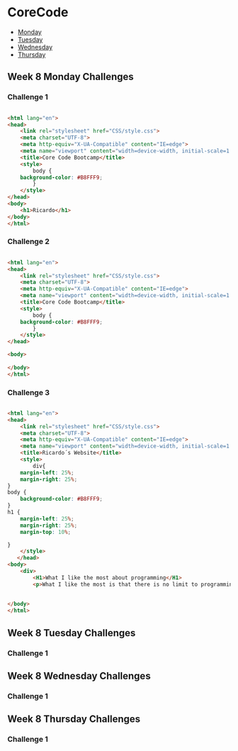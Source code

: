 # CoreCode

- [Monday](#week-8-monday-challenges)
- [Tuesday](#week-8-tuesday-challenges)
- [Wednesday](#week-8-wednesday-challenges)
- [Thursday](#week-8-thursday-challenges)


## Week 8 Monday Challenges

### Challenge 1
```html

<html lang="en">
<head>
    <link rel="stylesheet" href="CSS/style.css">
    <meta charset="UTF-8">
    <meta http-equiv="X-UA-Compatible" content="IE=edge">
    <meta name="viewport" content="width=device-width, initial-scale=1.0">
    <title>Core Code Bootcamp</title>
    <style>
        body {
    background-color: #B8FFF9;
        }
    </style>
</head>
<body>
    <h1>Ricardo</h1>
</body>
</html>

```

### Challenge 2
```html

<html lang="en">
<head>
    <link rel="stylesheet" href="CSS/style.css">
    <meta charset="UTF-8">
    <meta http-equiv="X-UA-Compatible" content="IE=edge">
    <meta name="viewport" content="width=device-width, initial-scale=1.0">
    <title>Core Code Bootcamp</title>
    <style>
        body {
    background-color: #B8FFF9;
        }
    </style>
</head>

<body>
    
</body>
</html>

```

### Challenge 3
```html

<html lang="en">
<head>
    <link rel="stylesheet" href="CSS/style.css">
    <meta charset="UTF-8">
    <meta http-equiv="X-UA-Compatible" content="IE=edge">
    <meta name="viewport" content="width=device-width, initial-scale=1.0">
    <title>Ricardo´s Website</title>
    <style>
        div{
    margin-left: 25%;
    margin-right: 25%;
}
body {
    background-color: #B8FFF9;
}
h1 {
    margin-left: 25%;
    margin-right: 25%;
    margin-top: 10%;

}
    </style>
   </head>
<body>
    <div>
        <H1>What I like the most about programming</H1>
        <p>What I like the most is that there is no limit to programming, anything that can be imagined can be created through programming. I like also that it continues to evolve, languages are updated to accomodate new features and also new languages are created that are more suited to different goals.</p></div>
    
    
</body>
</html>

```

## Week 8 Tuesday Challenges

### Challenge 1

## Week 8 Wednesday Challenges

### Challenge 1

## Week 8 Thursday Challenges

### Challenge 1
